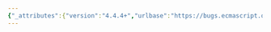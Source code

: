 ```yaml
---
{"_attributes":{"version":"4.4.4+","urlbase":"https://bugs.ecmascript.org/","maintainer":"dherman@mozilla.com"},"bug":{"bug_id":3825,"creation_ts":"2015-02-11 16:55:00 -0800","short_desc":"chapter 11: misc editorial","delta_ts":"2015-02-12 12:17:37 -0800","product":"Draft for 6th Edition","component":"editorial issue","version":"Rev 32: February 2, 2015 Draft","rep_platform":"All","op_sys":"All","bug_status":"RESOLVED","resolution":"FIXED","priority":"Normal","bug_severity":"normal","everconfirmed":true,"reporter":{"uid":"jmdyck","name":"Michael Dyck"},"assigned_to":{"uid":"allen","name":"Allen Wirfs-Brock"},"long_desc":[{"commentid":12316,"comment_count":0,"who":{"uid":"jmdyck","name":"Michael Dyck"},"bug_when":"2015-02-11 16:55:15 -0800","thetext":"----------------------------------------\nIn 11.2 \"White Space\":\n\n{1}\n11.2 / Table 32 caption\nTable 32 --- Whitespace Code Point\n\n    Add a final \"s\"\n\n----------------------------------------\nIn 11.8.4.3 \"Static Semantics: SV's\":\n\n{2}\n11.8.4.3 / bullet 19 (last before Table 34):\nThe /SV/ of /CharacterEscapeSequence/ : /SingleEscapeCharacter/ is ...\n\n    De-italicize 'SV'\n\nXXXXXXXXXXXXXXXXXXXXXXXXXXXXXXXXXXXXXXXXXXXXXXXXXXXXXXXXXXXXXXXXXXXXXXXXXXXXXXXX"},{"commentid":12348,"comment_count":1,"who":{"uid":"allen","name":"Allen Wirfs-Brock"},"bug_when":"2015-02-11 18:53:13 -0800","thetext":"fixed in rev33 editor's draft"},{"commentid":12415,"comment_count":2,"who":{"uid":"allen","name":"Allen Wirfs-Brock"},"bug_when":"2015-02-12 12:17:37 -0800","thetext":"fixed in rev33"}]}}
---
```

